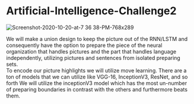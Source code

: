 # Artificial-Intelligence-Challenge2
![Screenshot-2020-10-20-at-7 36 38-PM-768x289](https://user-images.githubusercontent.com/74718176/148668759-87fbb969-3b11-4f51-a890-ec8a1e7b6fbb.png)

We will make a union design to keep the picture out of the RNN/LSTM and consequently have the option to prepare the piece of the neural organization that handles pictures and the part that handles language independently, utilizing pictures and sentences from isolated preparing sets. </br >
To encode our picture highlights we will utilize move learning. There are a ton of models that we can utilize like VGG-16, InceptionV3, ResNet, and so forth
We will utilize the inceptionV3 model which has the most un-number of preparing boundaries in contrast with the others and furthermore beats them.

